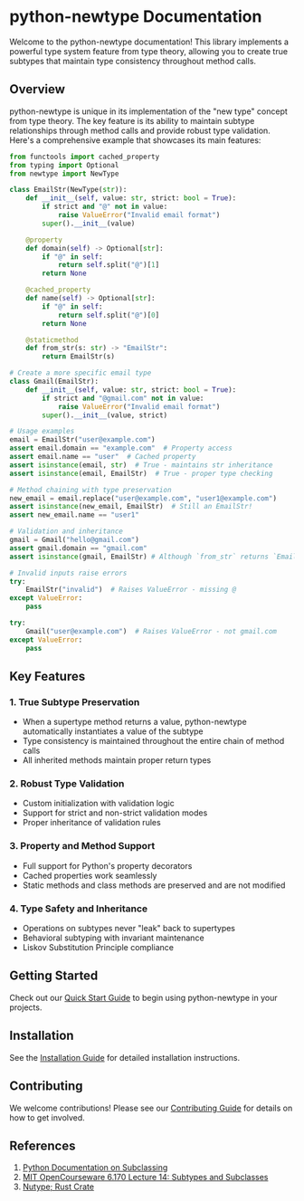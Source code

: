 # python-newtype Documentation

Welcome to the python-newtype documentation! This library implements a powerful type system feature from type theory, allowing you to create true subtypes that maintain type consistency throughout method calls.

## Overview

python-newtype is unique in its implementation of the "new type" concept from type theory. The key feature is its ability to maintain subtype relationships through method calls and provide robust type validation. Here's a comprehensive example that showcases its main features:

```python
from functools import cached_property
from typing import Optional
from newtype import NewType

class EmailStr(NewType(str)):
    def __init__(self, value: str, strict: bool = True):
        if strict and "@" not in value:
            raise ValueError("Invalid email format")
        super().__init__(value)

    @property
    def domain(self) -> Optional[str]:
        if "@" in self:
            return self.split("@")[1]
        return None

    @cached_property
    def name(self) -> Optional[str]:
        if "@" in self:
            return self.split("@")[0]
        return None

    @staticmethod
    def from_str(s: str) -> "EmailStr":
        return EmailStr(s)

# Create a more specific email type
class Gmail(EmailStr):
    def __init__(self, value: str, strict: bool = True):
        if strict and "@gmail.com" not in value:
            raise ValueError("Invalid email format")
        super().__init__(value, strict)

# Usage examples
email = EmailStr("user@example.com")
assert email.domain == "example.com"  # Property access
assert email.name == "user"  # Cached property
assert isinstance(email, str)  # True - maintains str inheritance
assert isinstance(email, EmailStr)  # True - proper type checking

# Method chaining with type preservation
new_email = email.replace("user@example.com", "user1@example.com")
assert isinstance(new_email, EmailStr)  # Still an EmailStr!
assert new_email.name == "user1"

# Validation and inheritance
gmail = Gmail("hello@gmail.com")
assert gmail.domain == "gmail.com"
assert isinstance(gmail, EmailStr) # Although `from_str` returns `EmailStr`, which is the supertype, the subtype is not constructed

# Invalid inputs raise errors
try:
    EmailStr("invalid")  # Raises ValueError - missing @
except ValueError:
    pass

try:
    Gmail("user@example.com")  # Raises ValueError - not gmail.com
except ValueError:
    pass
```

## Key Features

### 1. True Subtype Preservation
- When a supertype method returns a value, python-newtype automatically instantiates a value of the subtype
- Type consistency is maintained throughout the entire chain of method calls
- All inherited methods maintain proper return types

### 2. Robust Type Validation
- Custom initialization with validation logic
- Support for strict and non-strict validation modes
- Proper inheritance of validation rules

### 3. Property and Method Support
- Full support for Python's property decorators
- Cached properties work seamlessly
- Static methods and class methods are preserved and are not modified

### 4. Type Safety and Inheritance
- Operations on subtypes never "leak" back to supertypes
- Behavioral subtyping with invariant maintenance
- Liskov Substitution Principle compliance

## Getting Started

Check out our [Quick Start Guide](getting-started/quickstart.md) to begin using python-newtype in your projects.

## Installation

See the [Installation Guide](getting-started/installation.md) for detailed installation instructions.

## Contributing

We welcome contributions! Please see our [Contributing Guide](development/contributing.md) for details on how to get involved.

## References

1. [Python Documentation on Subclassing](https://docs.python.org/3/extending/newtypes_tutorial.html#subclassing-other-types)
2. [MIT OpenCourseware 6.170 Lecture 14: Subtypes and Subclasses](https://ocw.mit.edu/courses/6-170-laboratory-in-software-engineering-fall-2005/9ed2c853eea2311adeadfcc0de284114_lec14.pdf)
3. [Nutype; Rust Crate](https://crates.io/crates/nutype)
